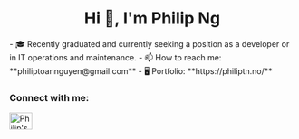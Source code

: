 <h1 align="center">Hi 👋, I'm Philip Ng</h1>
- 🎓 Recently graduated and currently seeking a position as a developer or in IT operations and maintenance.
- 📫 How to reach me: **philiptoannguyen@gmail.com** 
- 🖥️ Portfolio: **https://philiptn.no/**

<h3 align="left">Connect with me:</h3>
<p align="left">
<a href="https://www.linkedin.com/in/philip-toan-nguyen/" target="blank"><img align="center" src="https://raw.githubusercontent.com/rahuldkjain/github-profile-readme-generator/master/src/images/icons/Social/linked-in-alt.svg" alt="Philip's LinkedIn" height="30" width="40" /></a>
</p>

